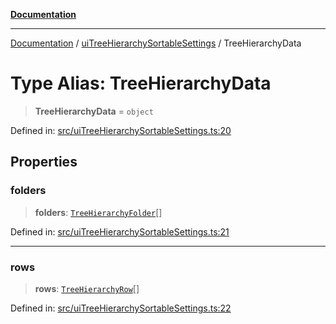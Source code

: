 [**Documentation**](../../README.md)

***

[Documentation](../../README.md) / [uiTreeHierarchySortableSettings](../README.md) / TreeHierarchyData

# Type Alias: TreeHierarchyData

> **TreeHierarchyData** = `object`

Defined in: [src/uiTreeHierarchySortableSettings.ts:20](https://github.com/Christian-Me/folder-to-tags-plugin/blob/324c4975948764581637da1ab1e4cb12dc3f447a/src/uiTreeHierarchySortableSettings.ts#L20)

## Properties

### folders

> **folders**: [`TreeHierarchyFolder`](TreeHierarchyFolder.md)[]

Defined in: [src/uiTreeHierarchySortableSettings.ts:21](https://github.com/Christian-Me/folder-to-tags-plugin/blob/324c4975948764581637da1ab1e4cb12dc3f447a/src/uiTreeHierarchySortableSettings.ts#L21)

***

### rows

> **rows**: [`TreeHierarchyRow`](TreeHierarchyRow.md)[]

Defined in: [src/uiTreeHierarchySortableSettings.ts:22](https://github.com/Christian-Me/folder-to-tags-plugin/blob/324c4975948764581637da1ab1e4cb12dc3f447a/src/uiTreeHierarchySortableSettings.ts#L22)
